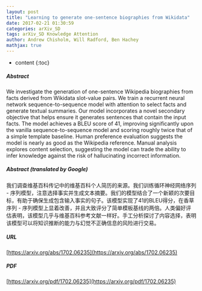 ```yaml
---
layout: post
title: "Learning to generate one-sentence biographies from Wikidata"
date: 2017-02-21 01:30:59
categories: arXiv_SD
tags: arXiv_SD Knowledge Attention
author: Andrew Chisholm, Will Radford, Ben Hachey
mathjax: true
---
```


* content
{:toc}

##### Abstract
We investigate the generation of one-sentence Wikipedia biographies from facts derived from Wikidata slot-value pairs. We train a recurrent neural network sequence-to-sequence model with attention to select facts and generate textual summaries. Our model incorporates a novel secondary objective that helps ensure it generates sentences that contain the input facts. The model achieves a BLEU score of 41, improving significantly upon the vanilla sequence-to-sequence model and scoring roughly twice that of a simple template baseline. Human preference evaluation suggests the model is nearly as good as the Wikipedia reference. Manual analysis explores content selection, suggesting the model can trade the ability to infer knowledge against the risk of hallucinating incorrect information.

##### Abstract (translated by Google)
我们调查维基百科传记中的维基百科个人简历的来源。我们训练循环神经网络序列 - 序列模型，注意选择事实并生成文本摘要。我们的模型结合了一个新颖的次要目标，有助于确保生成包含输入事实的句子。该模型实现了41的BLEU得分，在香草序列 - 序列模型上显着改善，并且大致评分了简单模板基线的两倍。人类偏好评估表明，该模型几乎与维基百科参考文献一样好。手工分析探讨了内容选择，表明该模型可以将知识推断的能力与幻觉不正确信息的风险进行交易。

##### URL
[https://arxiv.org/abs/1702.06235](https://arxiv.org/abs/1702.06235)

##### PDF
[https://arxiv.org/pdf/1702.06235](https://arxiv.org/pdf/1702.06235)

